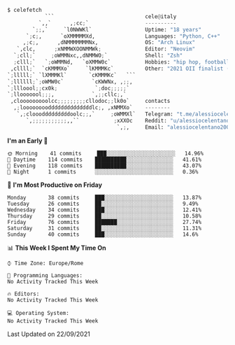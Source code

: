 ```python
$ celefetch
            ```                             cele@italy
          `,,`      ,;cc;`                  ----------
        `;;,`     `l0NWWKl`                 Uptime: "18 years"
      `;c;,      `oXMMMMMXd,                Languages: "Python, C++"
     ,;c;,      ,dNMMMMMMMNx,               OS: "Arch Linux"
   `,clc,      ;xNMMWXOONMMWk;              Editor: "Neovim"
  `;cll;`     ;oWMMNxc,,dNMMWO;`            Shell: "Zsh"
  ;clll;`   `;oWMMNd,   `oXMMW0c`           Hobbies: "hip hop, football, gaming"
 ,cllll;`  `cKMMMXo`     `lKMMMKc`          Other: "2021 OII finalist (Olimpiadi Italiane di Informatica)"
`;lllll;` `lXMMMKl`       `cKMMMKc`   ```   
`;llllll;`;oWMW0c`         `cKWWNx, ,;;,    
`;llloool;;cx0k;            `;doc;;;;;`     
`;llooooool;;;,            `,;;cllc;,`      
 ,clooooooooolcc;;;;;;;;;cllodoc;;lk0o`     contacts
  ,;looooooooddddddddddddddlc;, ,xNMMXo`    --------
   `,;clooodddddddddoolc;;,`     ;oWMMXl`   Telegram: "t.me/alessiocelentano"
      `,;;;;;;;;;;;,,``           ;xXXOc    Reddit: "u/alessiocelentano"
                                   `,;,     Email: "alessiocelentano2003@gmail.com"
```                                 
<!--START_SECTION:waka-->
**I'm an Early 🐤** 

```text
🌞 Morning    41 commits     ███░░░░░░░░░░░░░░░░░░░░░░   14.96% 
🌆 Daytime    114 commits    ██████████░░░░░░░░░░░░░░░   41.61% 
🌃 Evening    118 commits    ██████████░░░░░░░░░░░░░░░   43.07% 
🌙 Night      1 commits      ░░░░░░░░░░░░░░░░░░░░░░░░░   0.36%

```
📅 **I'm Most Productive on Friday** 

```text
Monday       38 commits     ███░░░░░░░░░░░░░░░░░░░░░░   13.87% 
Tuesday      26 commits     ██░░░░░░░░░░░░░░░░░░░░░░░   9.49% 
Wednesday    34 commits     ███░░░░░░░░░░░░░░░░░░░░░░   12.41% 
Thursday     29 commits     ██░░░░░░░░░░░░░░░░░░░░░░░   10.58% 
Friday       76 commits     ███████░░░░░░░░░░░░░░░░░░   27.74% 
Saturday     31 commits     ██░░░░░░░░░░░░░░░░░░░░░░░   11.31% 
Sunday       40 commits     ███░░░░░░░░░░░░░░░░░░░░░░   14.6%

```


📊 **This Week I Spent My Time On** 

```text
⌚︎ Time Zone: Europe/Rome

💬 Programming Languages: 
No Activity Tracked This Week

🔥 Editors: 
No Activity Tracked This Week

💻 Operating System: 
No Activity Tracked This Week

```


 Last Updated on 22/09/2021
<!--END_SECTION:waka-->

